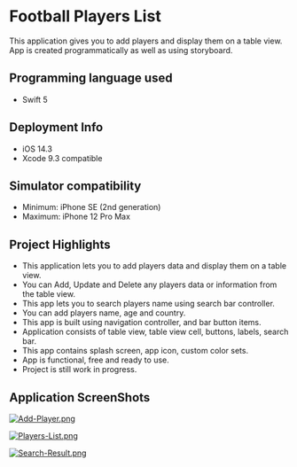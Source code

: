 # Football Players List

This application gives you to add players and display them on a table view. App is created programmatically as well as using storyboard.

## Programming language used
- Swift 5

## Deployment Info
- iOS 14.3
- Xcode 9.3 compatible

## Simulator compatibility
- Minimum: iPhone SE (2nd generation)
- Maximum: iPhone 12 Pro Max

## Project Highlights
- This application lets you to add players data and display them on a table view.
- You can Add, Update and Delete any players data or information from the table view.
- This app lets you to search players name using search bar controller.
- You can add players name, age and country.
- This app is built using navigation controller, and bar button items.
- Application consists of table view, table view cell, buttons, labels, search bar.
- This app contains splash screen, app icon, custom color sets.
- App is functional, free and ready to use.
- Project is still work in progress.

## Application ScreenShots

[![Add-Player.png](https://i.postimg.cc/dVRQRwY0/Add-Player.png)](https://postimg.cc/k24dqrDr)

[![Players-List.png](https://i.postimg.cc/5jd1vkKv/Players-List.png)](https://postimg.cc/wRVSYFpT)

[![Search-Result.png](https://i.postimg.cc/2jB1bpV1/Search-Result.png)](https://postimg.cc/JtMrv238)
